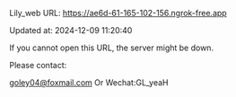 Lily_web URL: https://ae6d-61-165-102-156.ngrok-free.app

Updated at: 2024-12-09 11:20:40

If you cannot open this URL, the server might be down.

Please contact: 

goley04@foxmail.com Or Wechat:GL_yeaH